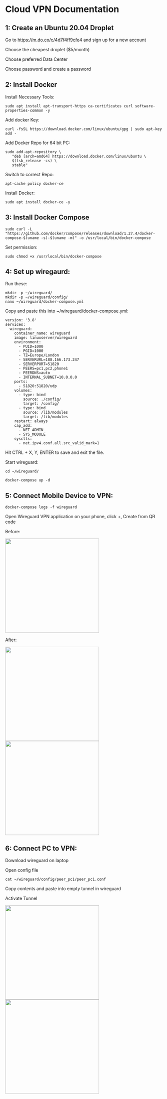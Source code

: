 # Cloud VPN Documentation

## 1: Create an Ubuntu 20.04 Droplet
Go to https://m.do.co/c/4d7f4ff9cfe4 and sign up for a new account

Choose the cheapest droplet ($5/month)

Choose preferred Data Center

Choose password and create a password

## 2: Install Docker
Install Necessary Tools:
```
sudo apt install apt-transport-https ca-certificates curl software-properties-common -y
```

Add docker Key:
```
curl -fsSL https://download.docker.com/linux/ubuntu/gpg | sudo apt-key add -
```

Add Docker Repo for 64 bit PC:
```
sudo add-apt-repository \
   "deb [arch=amd64] https://download.docker.com/linux/ubuntu \
   $(lsb_release -cs) \
   stable"
```

Switch to correct Repo:
```
apt-cache policy docker-ce
```

Install Docker:
```
sudo apt install docker-ce -y
```
## 3: Install Docker Compose
```
sudo curl -L "https://github.com/docker/compose/releases/download/1.27.4/docker-compose-$(uname -s)-$(uname -m)" -o /usr/local/bin/docker-compose
```
Set permission:
```
sudo chmod +x /usr/local/bin/docker-compose
```

## 4: Set up wiregaurd:
Run these:
```
mkdir -p ~/wireguard/
mkdir -p ~/wireguard/config/
nano ~/wireguard/docker-compose.yml
```

Copy and paste this into ~/wiregaurd/docker-compose.yml:
```
version: '3.8'
services:
  wireguard:
    container_name: wireguard
    image: linuxserver/wireguard
    environment:
      - PUID=1000
      - PGID=1000
      - TZ=Europe/London
      - SERVERURL=188.166.173.247
      - SERVERPORT=51820
      - PEERS=pc1,pc2,phone1
      - PEERDNS=auto
      - INTERNAL_SUBNET=10.0.0.0
    ports:
      - 51820:51820/udp
    volumes:
      - type: bind
        source: ./config/
        target: /config/
      - type: bind
        source: /lib/modules
        target: /lib/modules
    restart: always
    cap_add:
      - NET_ADMIN
      - SYS_MODULE
    sysctls:
      - net.ipv4.conf.all.src_valid_mark=1
```

Hit CTRL + X, Y, ENTER to save and exit the file.

Start wireguard:
```
cd ~/wireguard/
```
```
docker-compose up -d
```

## 5: Connect Mobile Device to VPN:
```
docker-compose logs -f wireguard
```
Open Wireguard VPN application on your phone, click +, Create from QR code

Before:

<img src="image2.png?raw=true&s=10" width="300">


After:

<img src="image0.png?raw=true&s=10" width="300">
<img src="image1.png?raw=true&s=10" width="300">

## 6: Connect PC to VPN:
Download wireguard on laptop

Open config file
```
cat ~/wireguard/config/peer_pc1/peer_pc1.conf
```

Copy contents and paste into empty tunnel in wireguard

Activate Tunnel

<img src="Capture.png?raw=true&s=10" width="300">
<img src="Capture1.png?raw=true&s=10" width="300">
